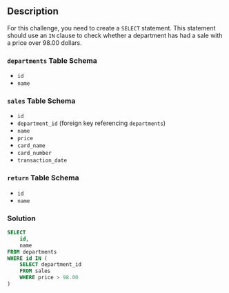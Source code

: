 ## Description

For this challenge, you need to create a `SELECT` statement. This statement should use an `IN` clause to check whether a department has had a sale with a price over 98.00 dollars.

### `departments` Table Schema

- `id`
- `name`

### `sales` Table Schema

- `id`
- `department_id` (foreign key referencing `departments`)
- `name`
- `price`
- `card_name`
- `card_number`
- `transaction_date`

### `return` Table Schema

- `id`
- `name`

### Solution

```sql
SELECT 
    id,
    name
FROM departments
WHERE id IN (
    SELECT department_id
    FROM sales
    WHERE price > 98.00
)
```

